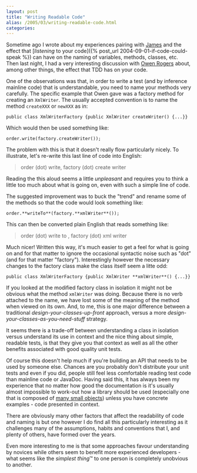 ```yaml
---
layout: post
title: "Writing Readable Code"
alias: /2005/03/writing-readable-code.html
categories:
---
```

Sometime ago I wrote about my experiences pairing with [James](http://www.redhillconsulting.com.au/blogs/james) and the effect that [_listening_ to your code]({% post_url 2004-09-01-if-code-could-speak %}) can have on the naming of variables, methods, classes, etc. Then last night, I had a very interesting discussion with [Owen Rogers](http://dotnetjunkies.com/WebLog/exortech/Rss.aspx) about, among other things, the effect that TDD has on your code.

One of the observations was that, in order to write a test (and by inference mainline code) that is understandable, you need to name your methods very carefully. The specific example that Owen gave was a factory method for creating an `XmlWriter`. The usually accepted convention is to name the method `createXXX` or `newXXX` as in:

```
public class XmlWriterFactory {public XmlWriter createWriter() {...}}
```

Which would then be used something like:

```
order.write(factory.createWriter());
```

The problem with this is that it doesn't really flow particularly nicely. To illustrate, let's re-write this last line of code into English:

> order (dot) write, factory (dot) create writer

Reading the this aloud seems a little _unpleasant_ and requires you to think a little too much about what is going on, even with such a simple line of code.

The suggested improvement was to buck the "trend" and rename some of the methods so that the code would look something like:

```
order.**writeTo**(factory.**xmlWriter**());
```

This can then be converted plain English that reads something like:

> order (dot) write to , factory (dot) xml writer

Much nicer! Written this way, it's much easier to get a feel for what is going on and for that matter to ignore the occasional syntactic noise such as "dot" (and for that matter "factory"). Interestingly however the necessary changes to the factory class make the class itself seem a litte odd:

```
public class XmlWriterFactory {public XmlWriter **xmlWriter**() {...}}
```

If you looked at the modified factory class in isolation it might not be obvious what the method `xmlWriter` was doing. Because there is no verb attached to the name, we have lost some of the meaning of the method when viewed on its own. And, to me, this is one major difference between a traditional _design-your-classes-up-front_ approach, versus a more _design-your-classes-as-you-need-stuff_ strategy.

It seems there is a trade-off between understanding a class in isolation versus understand its use in context and the nice thing about simple, readable tests, is that they give you that context as well as all the other benefits associated with good quality unit tests.

Of course this doesn't help much if you're building an API that needs to be used by someone else.  Chances are you probably don't distribute your unit tests and even if you did, people still feel less comfortable reading test code than mainline code or JavaDoc. Having said this, it has always been my experience that no matter how good the documentation is it's usually almost impossible to work-out how a library should be used (especially one that is composed of [many small objects](http://www.robotwisdom.com/ai/thicketfaq.html)) unless you have concrete examples - code presented in context.

There are obviously many other factors that affect the readability of code and naming is but one however I do find all this particularly interesting as it challenges many of the assumptions, habits and conventions that I, and plenty of others, have formed over the years.

Even more interesting to me is that some approaches favour understanding by novices while others seem to benefit more experienced developers - what seems like the _simplest thing_&trade; to one person is completely unobvious to another.

